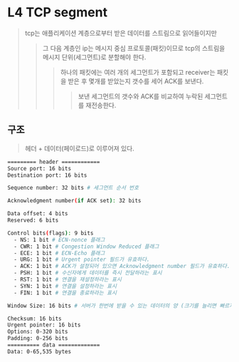 # L4 TCP segment

> tcp는 애플리케이션 계층으로부터 받은 데이터를 스트림으로 읽어들이지만
>
> > 그 다음 계층인 ip는 메시지 중심 프로토콜(패킷)이므로 tcp의 스트림을 메시지 단위(세그먼트)로 분할해야 한다.
> >
> > > 하나의 패킷에는 여러 개의 세그먼트가 포함되고 receiver는 패킷을 받은 후 몇개를 받았는지 갯수를 세어 ACK를 보낸다.
> > >
> > > > 보낸 세그먼트의 갯수와 ACK를 비교하여 누락된 세그먼트를 재전송한다.

## 구조

> 헤더 + 데이터(페이로드)로 이루어져 있다.

```sh
========= header ============
Source port: 16 bits
Destination port: 16 bits

Sequence number: 32 bits # 세그먼트 순서 번호

Acknowledgment number(if ACK set): 32 bits

Data offset: 4 bits
Reserved: 6 bits

Control bits(flags): 9 bits
  - NS: 1 bit # ECN-nonce 플래그
  - CWR: 1 bit # Congestion Window Reduced 플래그
  - ECE: 1 bit # ECN-Echo 플래그
  - URG: 1 bit # Urgent pointer 필드가 유효하다.
  - ACK: 1 bit # ACK가 설정되어 있으면 Acknowledgment number 필드가 유효하다.
  - PSH: 1 bit # 수신자에게 데이터를 즉시 전달하라는 표시
  - RST: 1 bit # 연결을 재설정하라는 표시
  - SYN: 1 bit # 연결을 설정하라는 표시
  - FIN: 1 bit # 연결을 종료하라는 표시

Window Size: 16 bits # 서버가 한번에 받을 수 있는 데이터의 양 (크기를 늘리면 빠르게 전송 가능)

Checksum: 16 bits
Urgent pointer: 16 bits
Options: 0-320 bits
Padding: 0-256 bits
========== data =============
Data: 0-65,535 bytes
```
